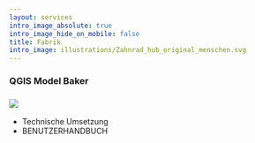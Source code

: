 ```yaml
---
layout: services
intro_image_absolute: true
intro_image_hide_on_mobile: false
title: Fabrik
intro_image: illustrations/Zahnrad_hub_original_menschen.svg
---
```


### QGIS Model Baker

### ![](/\_static/app-assets/fabrik.svg)

*   Technische Umsetzung
*   BENUTZERHANDBUCH
